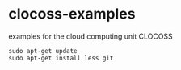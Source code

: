 # clocoss-examples
examples for the cloud computing unit CLOCOSS


```
sudo apt-get update
sudo apt-get install less git
```
